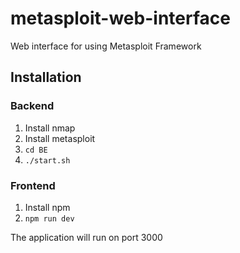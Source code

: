 # metasploit-web-interface
Web interface for using Metasploit Framework

## Installation 

### Backend

1. Install nmap
2. Install metasploit
3. `cd BE`
4. `./start.sh`

### Frontend

1. Install npm
2. `npm run dev`

The application will run on port 3000